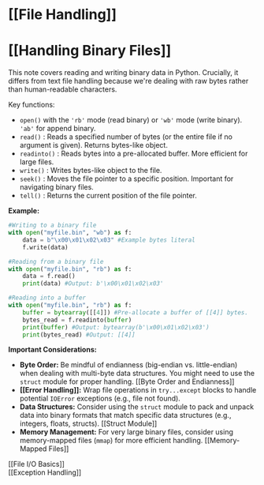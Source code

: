 # [[File Handling]]
# [[Handling Binary Files]] 
This note covers reading and writing binary data in Python.  Crucially, it differs from text file handling because we're dealing with raw bytes rather than human-readable characters.

Key functions:

* `open()` with the `'rb'` mode (read binary) or `'wb'` mode (write binary).  `'ab'` for append binary.
* `read()` : Reads a specified number of bytes (or the entire file if no argument is given). Returns bytes-like object.
* `readinto()` : Reads bytes into a pre-allocated buffer.  More efficient for large files.
* `write()` : Writes bytes-like object to the file.
* `seek()` : Moves the file pointer to a specific position.  Important for navigating binary files.
* `tell()` : Returns the current position of the file pointer.


**Example:**

```python
#Writing to a binary file
with open("myfile.bin", "wb") as f:
    data = b"\x00\x01\x02\x03" #Example bytes literal
    f.write(data)

#Reading from a binary file
with open("myfile.bin", "rb") as f:
    data = f.read()
    print(data) #Output: b'\x00\x01\x02\x03'

#Reading into a buffer
with open("myfile.bin", "rb") as f:
    buffer = bytearray([[4]]) #Pre-allocate a buffer of [[4]] bytes.
    bytes_read = f.readinto(buffer)
    print(buffer) #Output: bytearray(b'\x00\x01\x02\x03')
    print(bytes_read) #Output: [[4]]
```

**Important Considerations:**

* **Byte Order:**  Be mindful of endianness (big-endian vs. little-endian) when dealing with multi-byte data structures.  You might need to use the `struct` module for proper handling. [[Byte Order and Endianness]]
* **[[Error Handling]]:** Wrap file operations in `try...except` blocks to handle potential `IOError` exceptions (e.g., file not found).
* **Data Structures:**  Consider using the `struct` module to pack and unpack data into binary formats that match specific data structures (e.g., integers, floats, structs). [[Struct Module]]
* **Memory Management:** For very large binary files, consider using memory-mapped files (`mmap`) for more efficient handling. [[Memory-Mapped Files]]


[[File I/O Basics]]  
[[Exception Handling]]

